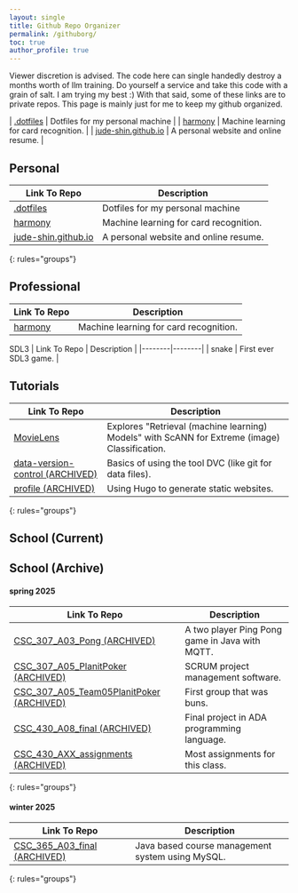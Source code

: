 ```yaml
---
layout: single 
title: Github Repo Organizer 
permalink: /githuborg/
toc: true
author_profile: true
---
```

Viewer discretion is advised. The code here can single handedly destroy a months worth of llm training. Do yourself a service and take this code with a grain of salt. I am trying my best :)
With that said, some of these links are to private repos. This page is mainly just for me to keep my github organized.

| [.dotfiles](https://github.com/jude-shin/.dotfiles) | Dotfiles for my personal machine |
| [harmony](https://github.com/jude-shin/harmony) | Machine learning for card recognition. |
| [jude-shin.github.io](https://github.com/jude-shin/jude-shin.github.io) | A personal website and online resume. |

## Personal  
| Link To Repo | Description |
|--------|--------|
| <a href="https://github.com/jude-shin/.dotfiles">.dotfiles</a> | Dotfiles for my personal machine |
| <a href="https://github.com/jude-shin/harmony">harmony</a> | Machine learning for card recognition. |
| <a href="https://github.com/jude-shin/jude-shin.github.io">jude-shin.github.io</a> | A personal website and online resume. |
{: rules="groups"}

## Professional 

| Link To Repo | Description |
|--------|--------|
| [harmony](https://github.com/jude-shin/harmony) | Machine learning for card recognition. |

SDL3 
| Link To Repo | Description |
|--------|--------|
| snake | First ever SDL3 game. |

## Tutorials

| Link To Repo | Description |
|--------|--------|
| [MovieLens](https://github.com/jude-shin/MovieLens) | Explores "Retrieval (machine learning) Models" with ScANN for Extreme (image) Classification. |
| [data-version-control (ARCHIVED)](https://github.com/jude-shin/data-version-control) | Basics of using the tool DVC (like git for data files). |
| [profile (ARCHIVED)](https://github.com/jude-shin/profile) | Using Hugo to generate static websites. |
{: rules="groups"}


## School (Current)  

## School (Archive) 
<!--
note: 
use this format for the repo names:
it makes it easier to find later on

[class]_[class number]_[assignment number]_[assignment name]
class ex: CSC, CPE
class number ex: 365, 307
assignment number: A05, L08, A09, A11, L13, AXX
    A for assignment, L for lab
    AXX means that it holds many assignments
assignment name: foo, foobar, thissucks, pingpong
-->
#### spring 2025
| Link To Repo | Description |
|--------|--------|
| [CSC_307_A03_Pong (ARCHIVED)](https://github.com/jude-shin/CSC_307_A03_Pong) | A two player Ping Pong game in Java with MQTT. |
| [CSC_307_A05_PlanitPoker (ARCHIVED)](https://github.com/jude-shin/CSC_307_A05_PlanitPoker) | SCRUM project management software. |
| [CSC_307_A05_Team05PlanitPoker (ARCHIVED)](https://github.com/jude-shin/CSC_307_A05_Team05PlanitPoker) | First group that was buns. |
| [CSC_430_A08_final (ARCHIVED)](https://github.com/jude-shin/CSC_430_A08_final) | Final project in ADA programming language. |
| [CSC_430_AXX_assignments (ARCHIVED)](https://github.com/jude-shin/CSC_430_AXX_assignments/settings) | Most assignments for this class. |
{: rules="groups"}


#### winter 2025
| Link To Repo | Description |
|--------|--------|
| [CSC_365_A03_final (ARCHIVED)](https://github.com/jude-shin/CSC_365_A03_final) | Java based course management system using MySQL. |
{: rules="groups"}


<!--
| Link To Repo | Description |
|--------|--------|
| [title1]() | desc1 |
| [title2]() | desc2 |
| [title3]() | desc3 |
{: rules="groups"}
-->

